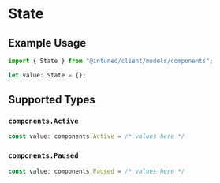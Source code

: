 # State

## Example Usage

```typescript
import { State } from "@intuned/client/models/components";

let value: State = {};
```

## Supported Types

### `components.Active`

```typescript
const value: components.Active = /* values here */
```

### `components.Paused`

```typescript
const value: components.Paused = /* values here */
```

